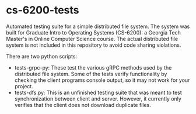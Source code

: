 # cs-6200-tests
Automated testing suite for a simple distributed file system. The system was built for Graduate Intro to Operating Systems (CS-6200): a Georgia Tech Master's in Online Computer Science course. The actual distributed file system is not included in this repository to avoid code sharing violations.

There are two python scripts:
- tests-grpc-py: These test the various gRPC methods used by the distributed file system. Some of the tests verify functionality by checking the client programs console output, so it may not work for your project.
- tests-dfs.py: This is an unfinished testing suite that was meant to test synchronization between client and server. However, it currently only verifies that the client does not download duplicate files.
